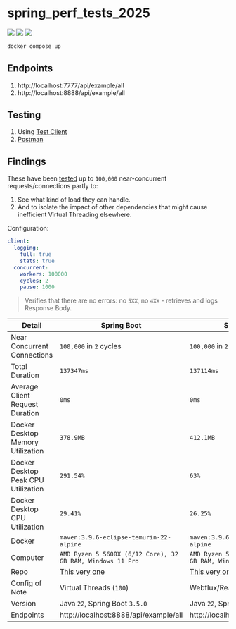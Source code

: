 # spring_perf_tests_2025

[![](https://img.shields.io/badge/Spring%20Boot-3.5.0-green.svg)](https://spring.io/projects/spring-boot)
[![](https://img.shields.io/badge/Maven-3.8.6-white.svg)](https://maven.apache.org/download.cgi)
[![](https://img.shields.io/badge/Docker-blue.svg)](https://www.docker.com/) 

```bash
docker compose up
```

## Endpoints

1. http://localhost:7777/api/example/all
1. http://localhost:8888/api/example/all

## Testing

1. Using [Test Client](https://github.com/Thoughtscript/test_client)
2. [Postman](https://www.postman.com/)

## Findings

These have been [tested](https://github.com/Thoughtscript/test_client) up to `100,000` near-concurrent requests/connections partly to:
1. See what kind of load they can handle.
2. And to isolate the impact of other dependencies that might cause inefficient Virtual Threading elsewhere.

Configuration:
```yaml
client:
  logging:
    full: true
    stats: true
  concurrent:
    workers: 100000
    cycles: 2
    pause: 1000
```

> Verifies that there are no errors: no `5XX`, no `4XX` - retrieves and logs Response Body.

| Detail  | Spring Boot | Spring WebFlux | Node.js | 
| ---  | --- | --- | --- | 
| Near Concurrent Connections  | `100,000` in `2` cycles | `100,000` in `2` cycles |  `100,000` in `2` cycles |
| Total Duration | `137347ms`  |  `137114ms` | `213513` |
| Average Client Request Duration | `0ms` | `0ms` | `1ms` |
| Docker Desktop Memory Utilization | `378.9MB` | `412.1MB` | `201.1MB` |
| Docker Desktop Peak CPU Utilization  | `291.54%` | `63%` | `54.72%` |
| Docker Desktop CPU Utilization  | `29.41%` | `26.25%` |  `41.52%` |
| Docker  | `maven:3.9.6-eclipse-temurin-22-alpine` | `maven:3.9.6-eclipse-temurin-22-alpine` |  `node:23.11.1` |
| Computer | `AMD Ryzen 5 5600X (6/12 Core), 32 GB RAM, Windows 11 Pro` |  `AMD Ryzen 5 5600X (6/12 Core), 32 GB RAM, Windows 11 Pro` |  `AMD Ryzen 5 5600X (6/12 Core), 32 GB RAM, Windows 11 Pro` |
| Repo  | [This very one](https://github.com/Thoughtscript/spring_perf_tests_2025) | [This very one](https://github.com/Thoughtscript/spring_perf_tests_2025) | [mearn_2024](https://github.com/Thoughtscript/mearn_2024) | 
| Config of Note  | Virtual Threads (`100`) | Webflux/Reactor Threads (`5-10`) |  HTTPS Fork Cluster (`4`) w/ backing Mongo DB |
| Version | Java `22`, Spring Boot `3.5.0` | Java `22`, Spring Boot `3.5.0` | Node `23.11.1`, Mongo `7.0.9` |
| Endpoints | http://localhost:8888/api/example/all | http://localhost:7777/api/example/all | https://localhost:8888/api/event/6685f8f76dd0250b4e863266 |